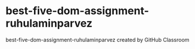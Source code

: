 # best-five-dom-assignment-ruhulaminparvez
best-five-dom-assignment-ruhulaminparvez created by GitHub Classroom
